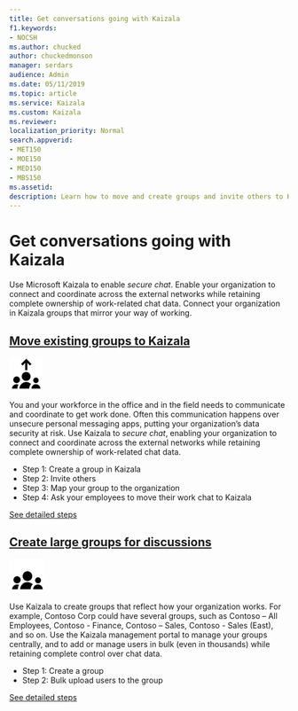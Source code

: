 ```yaml
---
title: Get conversations going with Kaizala
f1.keywords:
- NOCSH
ms.author: chucked
author: chuckedmonson
manager: serdars
audience: Admin
ms.date: 05/11/2019
ms.topic: article
ms.service: Kaizala
ms.custom: Kaizala
ms.reviewer: 
localization_priority: Normal
search.appverid:
- MET150
- MOE150
- MED150
- MBS150
ms.assetid: 
description: Learn how to move and create groups and invite others to Kaizala.
---
```


# Get conversations going with Kaizala

Use Microsoft Kaizala to enable *secure chat*. Enable your organization to connect and coordinate across the external networks while retaining complete ownership of work-related chat data. Connect your organization in Kaizala groups that mirror your way of working. 

## **[Move existing groups to Kaizala](move-work-chats.md)**

[![Image of people with arrow icon](media/move-work-chats-icon.png)](move-work-chats.md)

You and your workforce in the office and in the field needs to communicate and coordinate to get work done. Often this communication happens over unsecure personal messaging apps, putting your organization’s data security at risk. Use Kaizala to *secure chat*, enabling your organization to connect and coordinate across the external networks while retaining complete ownership of work-related chat data.

- Step 1: Create a group in Kaizala
- Step 2: Invite others
- Step 3: Map your group to the organization
- Step 4: Ask your employees to move their work chat to Kaizala

[See detailed steps](move-work-chats.md)

## **[Create large groups for discussions](create-discussion-groups.md)**

[![Image of people icon](media/create-large-groups-icon.png)](invite-people.md)

Use Kaizala to create groups that reflect how your organization works. For example, Contoso Corp could have several groups, such as Contoso – All Employees, Contoso - Finance, Contoso – Sales, Contoso - Sales (East), and so on. Use the Kaizala management portal to manage your groups centrally, and to add or manage users in bulk (even in thousands) while retaining complete control over chat data. 

- Step 1: Create a group
- Step 2: Bulk upload users to the group

[See detailed steps](create-discussion-groups.md)